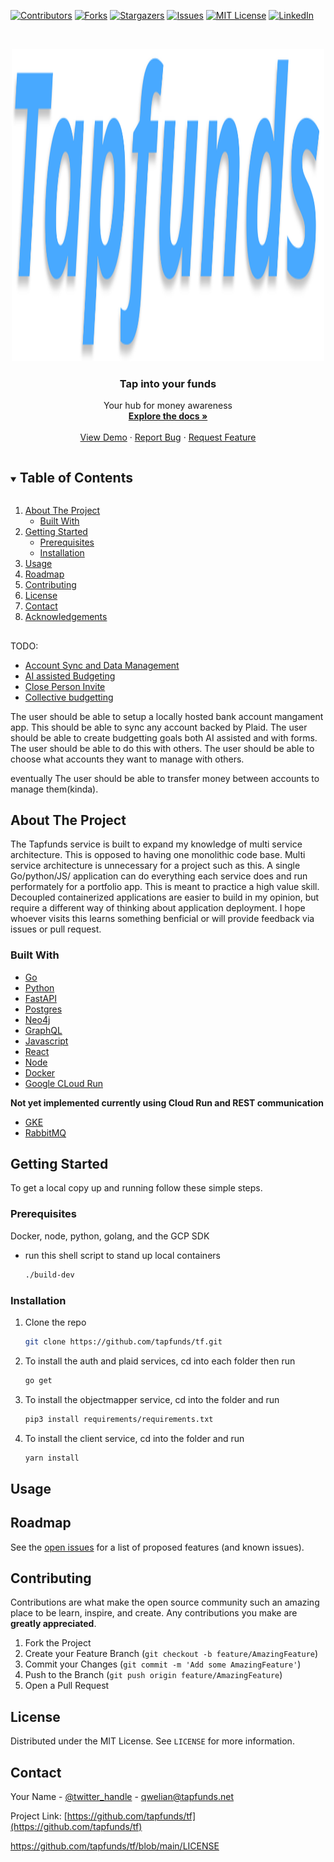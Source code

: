 <!--
*** Thanks for checking out the Best-README-Template. If you have a suggestion
*** that would make this better, please fork the repo and create a pull request
*** or simply open an issue with the tag "enhancement".
*** Thanks again! Now go create something AMAZING! :D
***
***
***
*** To avoid retyping too much info. Do a search and replace for the following:
*** tapfunds, repo_name, twitter_handle, email, project_title, project_description
-->

<!-- PROJECT SHIELDS -->
<!--
*** I'm using markdown "reference style" links for readability.
*** Reference links are enclosed in brackets [ ] instead of parentheses ( ).
*** See the bottom of this document for the declaration of the reference variables
*** for contributors-url, forks-url, etc. This is an optional, concise syntax you may use.
*** https://www.markdownguide.org/basic-syntax/#reference-style-links
-->

[![Contributors][contributors-shield]][contributors-url]
[![Forks][forks-shield]][forks-url]
[![Stargazers][stars-shield]][stars-url]
[![Issues][issues-shield]][issues-url]
[![MIT License][license-shield]][license-url]
[![LinkedIn][linkedin-shield]][linkedin-url]

<!-- PROJECT LOGO -->
<br />
<p align="center">
  <a href="https://github.com/tapfunds/tf">
    <img src="images/logo2.svg" alt="Logo" width="500" height="500">
  </a>

  <h3 align="center">Tap into your funds</h3>

  <p align="center">
    Your hub for money awareness
    <br />
    <a href="https://github.com/tapfunds/tf"><strong>Explore the docs »</strong></a>
    <br />
    <br />
    <a href="https://github.com/tapfunds/tf">View Demo</a>
    ·
    <a href="https://github.com/tapfunds/tf/issues">Report Bug</a>
    ·
    <a href="https://github.com/tapfunds/tf">Request Feature</a>
  </p>
</p>

<!-- TABLE OF CONTENTS -->
<details open="open">
  <summary><h2 style="display: inline-block">Table of Contents</h2></summary>
  <ol>
    <li>
      <a href="#about-the-project">About The Project</a>
      <ul>
        <li><a href="#built-with">Built With</a></li>
      </ul>
    </li>
    <li>
      <a href="#getting-started">Getting Started</a>
      <ul>
        <li><a href="#prerequisites">Prerequisites</a></li>
        <li><a href="#installation">Installation</a></li>
      </ul>
    </li>
    <li><a href="#usage">Usage</a></li>
    <li><a href="#roadmap">Roadmap</a></li>
    <li><a href="#contributing">Contributing</a></li>
    <li><a href="#license">License</a></li>
    <li><a href="#contact">Contact</a></li>
    <li><a href="#acknowledgements">Acknowledgements</a></li>
  </ol>
</details>

<!-- ABOUT THE PROJECT -->

##

TODO:

- [Account Sync and Data Management]()
- [AI assisted Budgeting]()
- [Close Person Invite]()
- [Collective budgetting]()

The user should be able to setup a locally hosted bank account mangament app. This should be able to sync any account backed by Plaid. The user should be able to create budgetting goals both AI assisted and with forms. The user should be able to do this with others. The user should be able to choose what accounts they want to manage with others.

eventually The user should be able to transfer money between accounts to manage them(kinda).

## About The Project

The Tapfunds service is built to expand my knowledge of multi service architecture. This is opposed to having one monolithic code base. Multi service architecture is unnecessary for a project such as this. A single Go/python/JS/ application can do everything each service does and run performately for a portfolio app. This is meant to practice a high value skill. Decoupled containerized applications are easier to build in my opinion, but require a different way of thinking about application deployment. I hope whoever visits this learns something benficial or will provide feedback via issues or pull request.

### Built With

- [Go]()
- [Python]()
- [FastAPI]()
- [Postgres]()
- [Neo4j]()
- [GraphQL]()
- [Javascript]()
- [React]()
- [Node]()
- [Docker]()
- [Google CLoud Run]()

**Not yet implemented currently using Cloud Run and REST communication**

- [GKE]()
- [RabbitMQ]()

<!-- GETTING STARTED -->

## Getting Started

To get a local copy up and running follow these simple steps.

### Prerequisites

Docker, node, python, golang, and the GCP SDK

- run this shell script to stand up local containers

  ```sh
  ./build-dev
  ```

### Installation

1. Clone the repo

   ```sh
   git clone https://github.com/tapfunds/tf.git
   ```

2. To install the auth and plaid services, cd into each folder then run

   ```sh
   go get
   ```

3. To install the objectmapper service, cd into the folder and run

   ```sh
   pip3 install requirements/requirements.txt
   ```

4. To install the client service, cd into the folder and run

   ```sh
   yarn install
   ```

<!-- USAGE EXAMPLES -->

## Usage

<!-- ROADMAP -->

## Roadmap

See the [open issues](https://github.com/tapfunds/tf/issues) for a list of proposed features (and known issues).

<!-- CONTRIBUTING -->

## Contributing

Contributions are what make the open source community such an amazing place to be learn, inspire, and create. Any contributions you make are **greatly appreciated**.

1. Fork the Project
2. Create your Feature Branch (`git checkout -b feature/AmazingFeature`)
3. Commit your Changes (`git commit -m 'Add some AmazingFeature'`)
4. Push to the Branch (`git push origin feature/AmazingFeature`)
5. Open a Pull Request

<!-- LICENSE -->

## License

Distributed under the MIT License. See `LICENSE` for more information.

<!-- CONTACT -->

## Contact

Your Name - [@twitter_handle](https://twitter.com/Qwelian_Tanner) - <qwelian@tapfunds.net>

Project Link: [https://github.com/tapfunds/tf](https://github.com/tapfunds/tf)

<https://github.com/tapfunds/tf/blob/main/LICENSE>

<!-- MARKDOWN LINKS & IMAGES -->
<!-- https://www.markdownguide.org/basic-syntax/#reference-style-links -->

[contributors-shield]: https://img.shields.io/github/contributors/tapfunds/tf.svg?style=for-the-badge
[contributors-url]: https://github.com/tapfunds/tf/graphs/contributors
[forks-shield]: https://img.shields.io/github/forks/tapfunds/tf.svg?style=for-the-badge
[forks-url]: https://github.com/tapfunds/tf/members
[stars-shield]: https://img.shields.io/github/stars/tapfunds/tf.svg?style=for-the-badge
[stars-url]: https://github.com/tapfunds/tf/stargazers
[issues-shield]: https://img.shields.io/github/issues/tapfunds/tf.svg?style=for-the-badge
[issues-url]: https://github.com/tapfunds/tf/issues
[license-shield]: https://img.shields.io/github/license/tapfunds/tf.svg?style=for-the-badge
[license-url]: https://github.com/tapfunds/tf/blob/main/LICENSE
[linkedin-shield]: https://img.shields.io/badge/-LinkedIn-black.svg?style=for-the-badge&logo=linkedin&colorB=555
[linkedin-url]: https://linkedin.com/in/qdt
